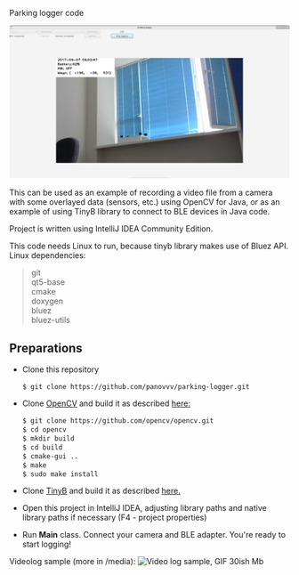 Parking logger code

![screenshot](https://github.com/panovvv/parking-logger/raw/master/media/screenshot.png?raw=true)

This can be used as an example of recording a video file from a camera with some overlayed data (sensors, etc.) using OpenCV for Java, or as an example of using TinyB library to connect to BLE devices in Java code.

Project is written using IntelliJ IDEA Community Edition.

This code needs Linux to run, because tinyb library makes use of Bluez API.
Linux dependencies:
  > git<br />
  > qt5-base<br />
  > cmake<br />
  > doxygen<br />
  > bluez<br />
  > bluez-utils<br />

## Preparations

- Clone this repository

  ```
  $ git clone https://github.com/panovvv/parking-logger.git
  ```
- Clone [OpenCV](https://github.com/opencv/opencv) and build it as described [here:](http://opencv-java-tutorials.readthedocs.io/en/latest/01-installing-opencv-for-java.html)

  ```
  $ git clone https://github.com/opencv/opencv.git
  $ cd opencv
  $ mkdir build
  $ cd build
  $ cmake-gui ..
  $ make
  $ sudo make install

  ```

- Clone [TinyB](https://github.com/intel-iot-devkit/tinyb) and build it as described [here.](https://shortn0tes.blogspot.com/2017/08/uart-bridge-from-hm-10-to-pc-with-java.html)

- Open this project in IntelliJ IDEA, adjusting library paths and native library paths if necessary (F4 - project properties)

- Run **Main** class. Connect your camera and BLE adapter. You're ready to start logging! 

Videolog sample (more in /media):
![Video log sample, GIF 30ish Mb](https://github.com/panovvv/parking-logger/raw/master/media/out.gif)


